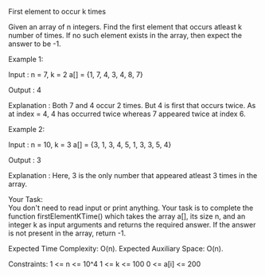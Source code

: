 First element to occur k times

Given an array of n integers. Find the first element that occurs atleast k number of times. If no such element exists in the array, then expect the answer to be -1.

Example 1:

Input :
n = 7, k = 2
a[] = {1, 7, 4, 3, 4, 8, 7}

Output :
4

Explanation :
Both 7 and 4 occur 2 times. But 4 is first that occurs twice.
As at index = 4, 4 has occurred twice whereas 7 appeared twice
at index 6.


Example 2:

Input :
n = 10, k = 3
a[] = {3, 1, 3, 4, 5, 1, 3, 3, 5, 4}

Output :
3

Explanation :
Here, 3 is the only number that appeared atleast 3 times in the array.


Your Task:  
You don't need to read input or print anything. Your task is to complete the function firstElementKTime() which takes the array a[], its size n, and an integer k as input arguments and returns the required answer. If the answer is not present in the array, return -1.

Expected Time Complexity: O(n).
Expected Auxiliary Space: O(n).

Constraints:
1 <= n <= 10^4
1 <= k <= 100
0 <= a[i] <= 200